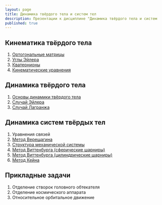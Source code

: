 ```yaml
---
layout: page
title: Динамика твёрдого тела и систем тел
description: Презентации к дисциплине "Динамика твёрдого тела и систем твёрдых тел" для студентов первого курса магистратуры  Института ракетно-космической техники Самарского университета.
published: true
---
```


## Кинематика твёрдого тела

1. [Ортогональные матрицы](https://drive.google.com/file/d/1GebmDLXH8k03-gs0RtdYuZm227BH-yVp/view?usp=sharing)
2. [Углы Эйлера](https://drive.google.com/file/d/1GMjMQrNITNxDVH4rDhHtF1qjgFCtZGJC/view?usp=sharing)
3. [Кватернионы](https://drive.google.com/file/d/12dIpcccDHHpw9wUf68G6tKdLXbHRD3mq/view?usp=sharing)
4. [Кинематические уравнения](https://drive.google.com/file/d/1iZ3SEl1hCQfbtXjmwhFrYrPTRt3-Ml1b/view?usp=sharing)

## Динамика твёрдого тела

1. [Основы динамики твёрдого тела](https://drive.google.com/file/d/16pZtmdxiRk_sa5TFNjRnM4qd4E0OqIHt/view?usp=sharing)
2. [Случай Эйлера](https://drive.google.com/file/d/1VJ6eZf9HSb_Sl5y4znUy68u_UhbcRoP7/view?usp=sharing)
3. [Случай Лагранжа](https://drive.google.com/file/d/1jotRXOLmX340-e6oXjvlUTwnla0YTy7D/view?usp=sharing)

## Динамика систем твёрдых тел

1. Уравнения связей
1. [Метод Верещагина](https://www.dropbox.com/s/qqw4e9n6khswf4v/%D0%9F%D1%80%D0%B5%D0%B7%D0%B5%D0%BD%D1%82%D0%B0%D1%86%D0%B8%D1%8F_%D0%9C%D0%B5%D1%82%D0%BE%D0%B4_%D0%BE%D1%82%D0%B4%D0%B5%D0%BB%D1%8C%D0%BD%D1%8B%D1%85_%D1%82%D0%B5%D0%BB.pdf?dl=0)
1. [Структура механической системы](https://www.dropbox.com/s/evw4cw0xyjtd2ow/%D0%9F%D1%80%D0%B5%D0%B7%D0%B5%D0%BD%D1%82%D0%B0%D1%86%D0%B8%D1%8F_%D0%9C%D0%B0%D1%82%D1%80%D0%B8%D1%86%D1%8B_%D0%A1%D1%82%D1%80%D1%83%D0%BA%D1%82%D1%83%D1%80%D1%8B.pdf?dl=0)
1. [Метод Виттенбурга (сферические шарниры)](https://github.com/Kidinnu/mbs/blob/master/presentations/%D0%92%D0%B8%D1%82%D1%82%D0%B5%D0%BD%D0%B1%D1%83%D1%80%D0%B3_1_e.pdf)
1. [Метод Виттенбурга (цилиндрические шарниры)](https://drive.google.com/file/d/1BRtonOftvkx8ut310TeVEACD9jx_kwKA/view?usp=sharing)
1. [Метод Кейна](https://drive.google.com/file/d/1KLO6oR7ZwucYSbli2anlvrElVSGLW60Q/view?usp=sharing)

## Прикладные задачи

1. Отделение створок головного обтекателя
1. Отделение космического аппарата 
1. Относительное орбитальное движение
